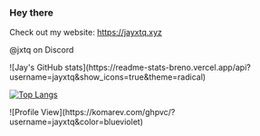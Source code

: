 ### Hey there

Check out my website: https://jayxtq.xyz

@jxtq on Discord
<div class="float-right">
![Jay's GitHub stats](https://readme-stats-breno.vercel.app/api?username=jayxtq&show_icons=true&theme=radical)

[![Top Langs](https://readme-stats-breno.vercel.app/api/top-langs/?username=anuraghazra&layout=compact)](https://github.com/anuraghazra/github-readme-stats)
</div>
![Profile View](https://komarev.com/ghpvc/?username=jayxtq&color=blueviolet)
